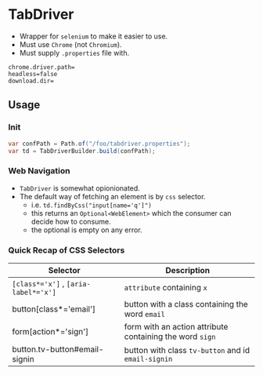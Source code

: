 # TabDriver


* Wrapper for `selenium` to make it easier to use.
* Must use `Chrome` (not `Chromium`).
* Must supply `.properties` file with.

```properties
chrome.driver.path=
headless=false
download.dir=
```

## Usage

### Init

```java
var confPath = Path.of("/foo/tabdriver.properties");
var td = TabDriverBuilder.build(confPath);
```

### Web Navigation

* `TabDriver` is somewhat opionionated.
* The default way of fetching an element is by `css` selector.
    * i.e. `td.findByCss("input[name='q']")`
    * this returns an `Optional<WebElement>` which the consumer can decide how to consume.
    * the optional is empty on any error.


### Quick Recap of CSS Selectors

| Selector                             | Description                                              | 
|--------------------------------------|----------------------------------------------------------|
| `[class*='x']` , `[aria-label*='x']` | `attribute` containing `x`                               | 
| button[class*='email']               | button with a class containing the word `email`          | 
| form[action*='sign']                 | form with an action attribute containing the word `sign` | 
| button.tv-button#email-signin        | button with class `tv-button` and id `email-signin`      | 
